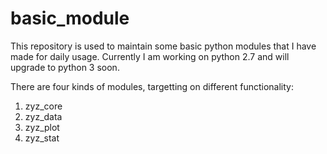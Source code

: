 # basic_module

This repository is used to maintain some basic python modules that I have made for daily usage. Currently I am working on python 2.7 and will upgrade to python 3 soon.

There are four kinds of modules, targetting on different functionality:
1) zyz_core
2) zyz_data
3) zyz_plot
4) zyz_stat


